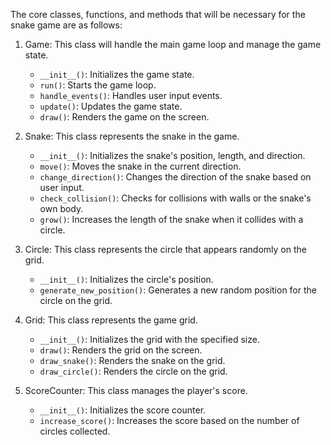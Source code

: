 The core classes, functions, and methods that will be necessary for the snake game are as follows:

1. Game: This class will handle the main game loop and manage the game state.
   - `__init__()`: Initializes the game state.
   - `run()`: Starts the game loop.
   - `handle_events()`: Handles user input events.
   - `update()`: Updates the game state.
   - `draw()`: Renders the game on the screen.

2. Snake: This class represents the snake in the game.
   - `__init__()`: Initializes the snake's position, length, and direction.
   - `move()`: Moves the snake in the current direction.
   - `change_direction()`: Changes the direction of the snake based on user input.
   - `check_collision()`: Checks for collisions with walls or the snake's own body.
   - `grow()`: Increases the length of the snake when it collides with a circle.

3. Circle: This class represents the circle that appears randomly on the grid.
   - `__init__()`: Initializes the circle's position.
   - `generate_new_position()`: Generates a new random position for the circle on the grid.

4. Grid: This class represents the game grid.
   - `__init__()`: Initializes the grid with the specified size.
   - `draw()`: Renders the grid on the screen.
   - `draw_snake()`: Renders the snake on the grid.
   - `draw_circle()`: Renders the circle on the grid.

5. ScoreCounter: This class manages the player's score.
   - `__init__()`: Initializes the score counter.
   - `increase_score()`: Increases the score based on the number of circles collected.
